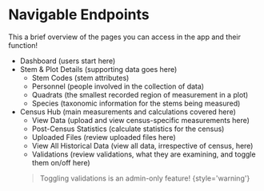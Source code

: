 # Navigable Endpoints

This a brief overview of the pages you can access in the app and their function!

- Dashboard (users start here)
- Stem & Plot Details (supporting data goes here)
  - Stem Codes (stem attributes)
  - Personnel (people involved in the collection of data)
  - Quadrats (the smallest recorded region of measurement in a plot)
  - Species (taxonomic information for the stems being measured)
- Census Hub (main measurements and calculations covered here)
  - View Data (upload and view census-specific measurements here)
  - Post-Census Statistics (calculate statistics for the census)
  - Uploaded Files (review uploaded files here)
  - View All Historical Data (view all data, irrespective of census, here)
  - Validations (review validations, what they are examining, and toggle them on/off here)
  > Toggling validations is an admin-only feature!
{style='warning'}